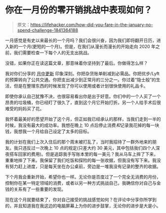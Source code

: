 # 你在一月份的零开销挑战中表现如何？

> 原文：<https://lifehacker.com/how-did-you-fare-in-the-january-no-spend-challenge-1841364188>

一月感觉是有史以来最长的一个月吗？我们会很兴奋，因为我们即将翻开日历，进入新的一个月(更短的一个月)。但是，在我们从漫长而漫长的开始走向 2020 年之前，我们需要检查一下每个人的无支出挑战。



没错，如果你正在读这篇文章，那意味着你坚持到了最后。你做得怎么样？

我对你们分享的 [月中更新](https://lifehacker.com/hows-your-no-spend-challenge-going-1841002348) 印象深刻。你把杂货账单削减到必需品。你把优步/Lyft 的预算转向了公共交通。你把支出减少到正常月的三分之一。你过着“隐士般”的生活，但是在整理东西的时候发现了你可以使用或者计划很快使用的礼品卡。

即使你承认自己犹豫不决，也很容易看出你是出于好意。你们中的一个人买了一个昂贵的垃圾桶，你已经盯了很久了，直到这个月它开始打折。另一个人给手术后很难受的妈妈买了花。

我怀着最美好的愿望开始了这个月，但正如我已经承认的那样，当我们走到一半的时候，我没有最大的成功率。我想在晚上 10 点后停止消费*和*记录我花掉的每一块钱，我想我一个月给自己设定了太多的目标。

我的计划在我们上次入住后的那个周末被打乱了，当时我招待了一群外地来的朋友。我只违反过一次晚上 10 点的规定(只差大约 30 美元，其中包括我们四个人深夜搭车回家的费用)。但是追踪我手写账本里的每一美元？我从马车上摔了下来，重重地摔了下来。我保留了我们吃饭和探险的每一张收据，但我没有写下来。我没有努力赶上进度，只是每天坐在办公桌前，旁边是一堆我没有记录的整齐的收据。

下个月我会重新开始，希望你也一样。无论你是否度过了一个完全无消费的月份，控制你在某一特定领域的消费，或者以另一种方式挑战自己，我确信你对自己与金钱的关系有了一些重要的发现。

现在这个月就要结束了，你对自己接受的挑战感觉如何？在评论中分享你所学到的，并且知道我在我这边的电脑屏幕上为你的进步鼓掌，无论你的进步是大是小。